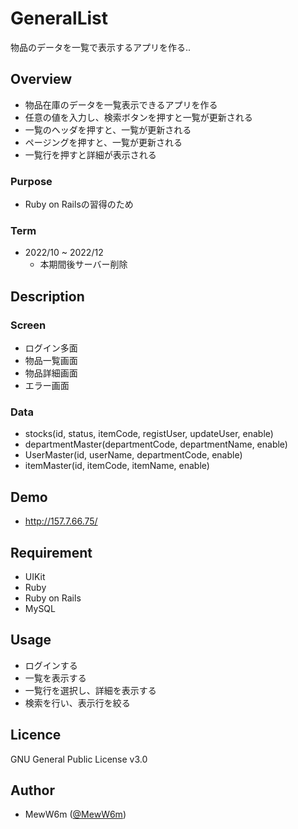 # GeneralList
物品のデータを一覧で表示するアプリを作る..

## Overview
- 物品在庫のデータを一覧表示できるアプリを作る
- 任意の値を入力し、検索ボタンを押すと一覧が更新される
- 一覧のヘッダを押すと、一覧が更新される
- ページングを押すと、一覧が更新される
- 一覧行を押すと詳細が表示される

### Purpose
- Ruby on Railsの習得のため

### Term
- 2022/10 ~ 2022/12
    - 本期間後サーバー削除

## Description

### Screen
- ログイン多面
- 物品一覧画面
- 物品詳細画面
- エラー画面

### Data
- stocks(id, status, itemCode, registUser, updateUser, enable)
- departmentMaster(departmentCode, departmentName, enable)
- UserMaster(id, userName, departmentCode, enable)
- itemMaster(id, itemCode, itemName, enable)

## Demo
- http://157.7.66.75/

## Requirement
- UIKit
- Ruby
- Ruby on Rails
- MySQL

## Usage
- ログインする
- 一覧を表示する
- 一覧行を選択し、詳細を表示する
- 検索を行い、表示行を絞る

## Licence
GNU General Public License v3.0

## Author
- MewW6m ([@MewW6m](https://github.com/MewW6m/))
